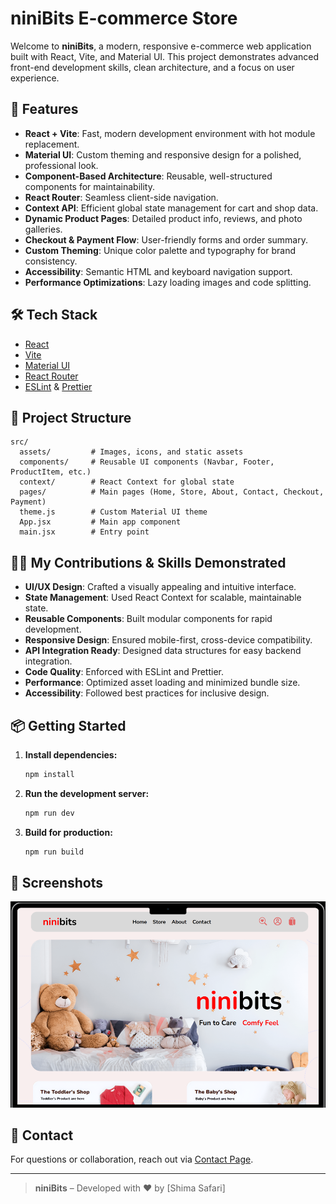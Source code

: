 # niniBits E-commerce Store

Welcome to **niniBits**, a modern, responsive e-commerce web application built with React, Vite, and Material UI. This project demonstrates advanced front-end development skills, clean architecture, and a focus on user experience.

## 🚀 Features

- **React + Vite**: Fast, modern development environment with hot module replacement.
- **Material UI**: Custom theming and responsive design for a polished, professional look.
- **Component-Based Architecture**: Reusable, well-structured components for maintainability.
- **React Router**: Seamless client-side navigation.
- **Context API**: Efficient global state management for cart and shop data.
- **Dynamic Product Pages**: Detailed product info, reviews, and photo galleries.
- **Checkout & Payment Flow**: User-friendly forms and order summary.
- **Custom Theming**: Unique color palette and typography for brand consistency.
- **Accessibility**: Semantic HTML and keyboard navigation support.
- **Performance Optimizations**: Lazy loading images and code splitting.

## 🛠️ Tech Stack

- [React](https://react.dev/)
- [Vite](https://vitejs.dev/)
- [Material UI](https://mui.com/)
- [React Router](https://reactrouter.com/)
- [ESLint](https://eslint.org/) & [Prettier](https://prettier.io/)

## 📁 Project Structure

```
src/
  assets/         # Images, icons, and static assets
  components/     # Reusable UI components (Navbar, Footer, ProductItem, etc.)
  context/        # React Context for global state
  pages/          # Main pages (Home, Store, About, Contact, Checkout, Payment)
  theme.js        # Custom Material UI theme
  App.jsx         # Main app component
  main.jsx        # Entry point
```

## 🧑‍💻 My Contributions & Skills Demonstrated

- **UI/UX Design**: Crafted a visually appealing and intuitive interface.
- **State Management**: Used React Context for scalable, maintainable state.
- **Reusable Components**: Built modular components for rapid development.
- **Responsive Design**: Ensured mobile-first, cross-device compatibility.
- **API Integration Ready**: Designed data structures for easy backend integration.
- **Code Quality**: Enforced with ESLint and Prettier.
- **Performance**: Optimized asset loading and minimized bundle size.
- **Accessibility**: Followed best practices for inclusive design.

## 📦 Getting Started

1. **Install dependencies:**
   ```sh
   npm install
   ```
2. **Run the development server:**
   ```sh
   npm run dev
   ```
3. **Build for production:**
   ```sh
   npm run build
   ```

## 📸 Screenshots

![Home Page](src/assets/output-image.png)

## 🤝 Contact

For questions or collaboration, reach out via [Contact Page](src/pages/Contact.jsx).

---

> **niniBits** – Developed with ❤️ by [Shima Safari]
